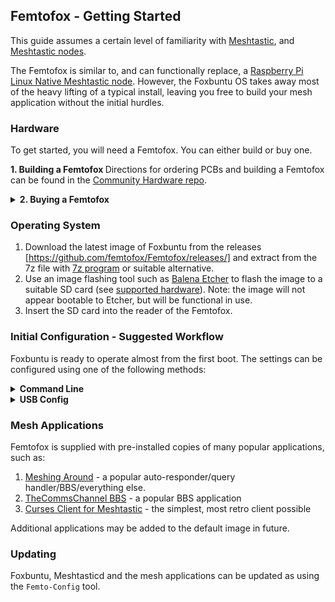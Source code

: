 ## Femtofox - Getting Started
This guide assumes a certain level of familiarity with [Meshtastic](meshtastic.org), and [Meshtastic nodes](https://meshtastic.org/docs/getting-started/).

The Femtofox is similar to, and can functionally replace, a [Raspberry Pi Linux Native Meshtastic node](https://meshtastic.org/docs/hardware/devices/linux-native-hardware/). However, the Foxbuntu OS takes away most of the heavy lifting of a typical install, leaving you free to build your mesh application without the initial hurdles.

### Hardware
To get started, you will need a Femtofox. You can either build or buy one.

<B> 1. Building a Femtofox </B>
Directions for ordering PCBs and building a Femtofox can be found in the [Community Hardware repo](https://github.com/femtofox/Femtofox_Community_Hardware).

<details>
<summary> <B> 2. Buying a Femtofox </B> </summary>

The Femtofox Pro is available for purchase, and has several added features:
* Arrives fully assembled
* 4-Layer PCB allows for extra complexity
* USB-C for power and built in serial debug, which allows for direct access to the Femtofox without network or additional hardware
* Extra pins are mapped to the headers, allowing for easier expansion
* An added "Kill Switch" breakout, allowing for the addition of an optional thermal fuse for added safety on solar builds
* Additional decoupling capacitors

The Femtofox Pro is available through the following licensed sellers:
 1. Open Source Country (USA)
 2. NomDeTom (UK)
 3. Noon (Central Korea)
 4. TBC
 5. TBC

If you require a large quantity of Femtofox boards, please get in touch.
</details>

### Operating System

 1. Download the latest image of Foxbuntu from the releases [https://github.com/femtofox/Femtofox/releases/] and extract from the 7z file with [7z program](https://www.7-zip.org/) or suitable alternative.
 2. Use an image flashing tool such as [Balena Etcher](https://www.balena.io/etcher) to flash the image to a suitable SD card (see [supported hardware](./supported_hardware.md)).
 Note: the image will not appear bootable to Etcher, but will be functional in use.
 3. Insert the SD card into the reader of the Femtofox.

### Initial Configuration - Suggested Workflow
Foxbuntu is ready to operate almost from the first boot. The settings can be configured using one of the following methods:

<details>
<summary> <B>  Command Line </B> </summary>

 1. Serial console - Connect a USB-C cable to the power/serial port (Femtofox Pro) or connect a serial-USB adaptor to TX/RX/Gnd of UART2 (Femtofox CE).
 2. SSH via Ethernet - connect a network cable either through the RJ45 port or by soldering directly to the Ethernet headers of the Luckfox (possible but not recommended) and connect it to your network. Identify the IP address via your DHCP server (e.g. your router) and connect using an SSH client of your choice.

After first login, run `sudo femto-config` from the command prompt, and launch the setup wizard.

[ 3. Web tool via Wifi AP mode - if a wifi adaptor is identified at first boot, and no configuration is provided for it, then the Femtofox will automatically generate a wifi hotspot to allow configuration. Connect to the wifi hotspot and access the web config tool using `192.168.4.1` in a browser.]: #
[ 4. SSH via Wifi AP mode - ... ]: #

</details>

<details>
<summary> <B>   USB Config </B> </summary>

See [this page](./usb_config.md) for details on how to configure via a USB drive.
</details>

### Mesh Applications
Femtofox is supplied with pre-installed copies of many popular applications, such as:

 1. [Meshing Around](https://github.com/SpudGunMan/meshing-around) - a popular auto-responder/query handler/BBS/everything else.
 2. [TheCommsChannel BBS](https://github.com/TheCommsChannel/TC2-BBS-mesh) - a popular BBS application
 3. [Curses Client for Meshtastic](https://github.com/pdxlocations/curses-client-for-meshtastic) - the simplest, most retro client possible

Additional applications may be added to the default image in future.

### Updating
Foxbuntu, Meshtasticd and the mesh applications can be updated as using the `Femto-Config` tool.


<!--stackedit_data:
eyJoaXN0b3J5IjpbMTUxNTUyNzcxN119
-->
